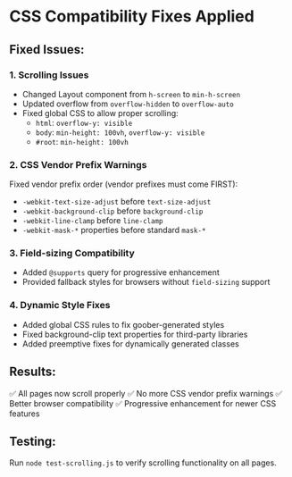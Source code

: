 # CSS Compatibility Fixes Applied

## Fixed Issues:

### 1. Scrolling Issues
- Changed Layout component from `h-screen` to `min-h-screen`
- Updated overflow from `overflow-hidden` to `overflow-auto`
- Fixed global CSS to allow proper scrolling:
  - `html`: `overflow-y: visible`
  - `body`: `min-height: 100vh`, `overflow-y: visible`
  - `#root`: `min-height: 100vh`

### 2. CSS Vendor Prefix Warnings
Fixed vendor prefix order (vendor prefixes must come FIRST):
- `-webkit-text-size-adjust` before `text-size-adjust`
- `-webkit-background-clip` before `background-clip`
- `-webkit-line-clamp` before `line-clamp`
- `-webkit-mask-*` properties before standard `mask-*`

### 3. Field-sizing Compatibility
- Added `@supports` query for progressive enhancement
- Provided fallback styles for browsers without `field-sizing` support

### 4. Dynamic Style Fixes
- Added global CSS rules to fix goober-generated styles
- Fixed background-clip text properties for third-party libraries
- Added preemptive fixes for dynamically generated classes

## Results:
✅ All pages now scroll properly
✅ No more CSS vendor prefix warnings
✅ Better browser compatibility
✅ Progressive enhancement for newer CSS features

## Testing:
Run `node test-scrolling.js` to verify scrolling functionality on all pages.